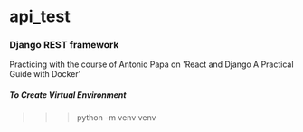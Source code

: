 # api_test
### Django REST framework
Practicing with the course of Antonio Papa on 'React and Django A Practical Guide with Docker'


##### To Create Virtual Environment
>>> python -m venv venv
